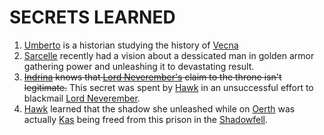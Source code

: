 # SECRETS LEARNED
1. [Umberto](<../NPC's/Minor NPC's/Umberto Noblin.html>) is a historian studying the history of [Vecna](<../NPC's/Vecna.html>)
2. [Sarcelle](<../NPC's/Minor NPC's/Sarcelle Malinosh.html>) recently had a vision about a dessicated man in golden armor gathering power and unleashing it to devastating result.
3. ~~[Indrina](<../NPC's/Minor NPC's/Indrina Lamsensettle.html>) knows that [Lord Neverember's](<../NPC's/Lord Neverember.html>) claim to the throne isn't legitimate.~~ This secret was spent by [Hawk](<../PC's/Hawk.html>) in an unsuccessful effort to blackmail [Lord Neverember](<../NPC's/Lord Neverember.html>).
4. [Hawk](<../PC's/Hawk.html>) learned that the shadow she unleashed while on [Oerth](<../LOCATIONS/Material Plane/Oerth/Oerth.html>) was actually [Kas](<../NPC's/Kas.html>) being freed from this prison in the [Shadowfell](<../LOCATIONS/Shadowfell/Shadowfell.html>).